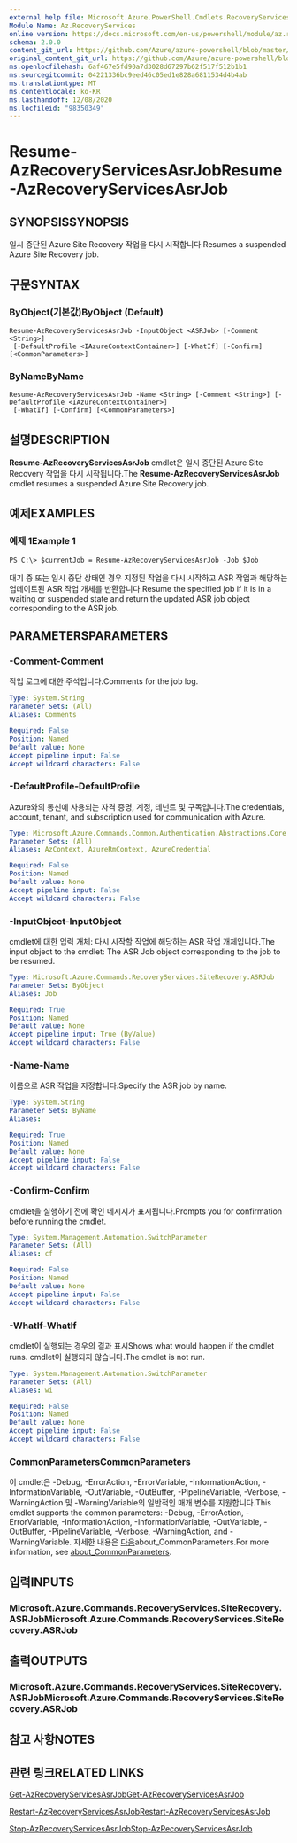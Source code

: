 ```yaml
---
external help file: Microsoft.Azure.PowerShell.Cmdlets.RecoveryServices.SiteRecovery.dll-Help.xml
Module Name: Az.RecoveryServices
online version: https://docs.microsoft.com/en-us/powershell/module/az.recoveryservices/resume-azrecoveryservicesasrjob
schema: 2.0.0
content_git_url: https://github.com/Azure/azure-powershell/blob/master/src/RecoveryServices/RecoveryServices/help/Resume-AzRecoveryServicesAsrJob.md
original_content_git_url: https://github.com/Azure/azure-powershell/blob/master/src/RecoveryServices/RecoveryServices/help/Resume-AzRecoveryServicesAsrJob.md
ms.openlocfilehash: 6af467e5fd90a7d3028d67297b62f517f512b1b1
ms.sourcegitcommit: 04221336bc9eed46c05ed1e828a6811534d4b4ab
ms.translationtype: MT
ms.contentlocale: ko-KR
ms.lasthandoff: 12/08/2020
ms.locfileid: "98350349"
---
```

# <span data-ttu-id="43517-101">Resume-AzRecoveryServicesAsrJob</span><span class="sxs-lookup"><span data-stu-id="43517-101">Resume-AzRecoveryServicesAsrJob</span></span>

## <span data-ttu-id="43517-102">SYNOPSIS</span><span class="sxs-lookup"><span data-stu-id="43517-102">SYNOPSIS</span></span>
<span data-ttu-id="43517-103">일시 중단된 Azure Site Recovery 작업을 다시 시작합니다.</span><span class="sxs-lookup"><span data-stu-id="43517-103">Resumes a suspended Azure Site Recovery job.</span></span>

## <span data-ttu-id="43517-104">구문</span><span class="sxs-lookup"><span data-stu-id="43517-104">SYNTAX</span></span>

### <span data-ttu-id="43517-105">ByObject(기본값)</span><span class="sxs-lookup"><span data-stu-id="43517-105">ByObject (Default)</span></span>
```
Resume-AzRecoveryServicesAsrJob -InputObject <ASRJob> [-Comment <String>]
 [-DefaultProfile <IAzureContextContainer>] [-WhatIf] [-Confirm] [<CommonParameters>]
```

### <span data-ttu-id="43517-106">ByName</span><span class="sxs-lookup"><span data-stu-id="43517-106">ByName</span></span>
```
Resume-AzRecoveryServicesAsrJob -Name <String> [-Comment <String>] [-DefaultProfile <IAzureContextContainer>]
 [-WhatIf] [-Confirm] [<CommonParameters>]
```

## <span data-ttu-id="43517-107">설명</span><span class="sxs-lookup"><span data-stu-id="43517-107">DESCRIPTION</span></span>
<span data-ttu-id="43517-108">**Resume-AzRecoveryServicesAsrJob** cmdlet은 일시 중단된 Azure Site Recovery 작업을 다시 시작됩니다.</span><span class="sxs-lookup"><span data-stu-id="43517-108">The **Resume-AzRecoveryServicesAsrJob** cmdlet resumes a suspended Azure Site Recovery job.</span></span>

## <span data-ttu-id="43517-109">예제</span><span class="sxs-lookup"><span data-stu-id="43517-109">EXAMPLES</span></span>

### <span data-ttu-id="43517-110">예제 1</span><span class="sxs-lookup"><span data-stu-id="43517-110">Example 1</span></span>
```
PS C:\> $currentJob = Resume-AzRecoveryServicesAsrJob -Job $Job
```

<span data-ttu-id="43517-111">대기 중 또는 일시 중단 상태인 경우 지정된 작업을 다시 시작하고 ASR 작업과 해당하는 업데이트된 ASR 작업 개체를 반환합니다.</span><span class="sxs-lookup"><span data-stu-id="43517-111">Resume the specified job if it is in a waiting or suspended state and return the updated ASR job object corresponding to the ASR job.</span></span>

## <span data-ttu-id="43517-112">PARAMETERS</span><span class="sxs-lookup"><span data-stu-id="43517-112">PARAMETERS</span></span>

### <span data-ttu-id="43517-113">-Comment</span><span class="sxs-lookup"><span data-stu-id="43517-113">-Comment</span></span>
<span data-ttu-id="43517-114">작업 로그에 대한 주석입니다.</span><span class="sxs-lookup"><span data-stu-id="43517-114">Comments for the job log.</span></span>

```yaml
Type: System.String
Parameter Sets: (All)
Aliases: Comments

Required: False
Position: Named
Default value: None
Accept pipeline input: False
Accept wildcard characters: False
```

### <span data-ttu-id="43517-115">-DefaultProfile</span><span class="sxs-lookup"><span data-stu-id="43517-115">-DefaultProfile</span></span>
<span data-ttu-id="43517-116">Azure와의 통신에 사용되는 자격 증명, 계정, 테넌트 및 구독입니다.</span><span class="sxs-lookup"><span data-stu-id="43517-116">The credentials, account, tenant, and subscription used for communication with Azure.</span></span>


```yaml
Type: Microsoft.Azure.Commands.Common.Authentication.Abstractions.Core.IAzureContextContainer
Parameter Sets: (All)
Aliases: AzContext, AzureRmContext, AzureCredential

Required: False
Position: Named
Default value: None
Accept pipeline input: False
Accept wildcard characters: False
```

### <span data-ttu-id="43517-117">-InputObject</span><span class="sxs-lookup"><span data-stu-id="43517-117">-InputObject</span></span>
<span data-ttu-id="43517-118">cmdlet에 대한 입력 개체: 다시 시작할 작업에 해당하는 ASR 작업 개체입니다.</span><span class="sxs-lookup"><span data-stu-id="43517-118">The input object to the cmdlet: The ASR Job object corresponding to the job to be resumed.</span></span>

```yaml
Type: Microsoft.Azure.Commands.RecoveryServices.SiteRecovery.ASRJob
Parameter Sets: ByObject
Aliases: Job

Required: True
Position: Named
Default value: None
Accept pipeline input: True (ByValue)
Accept wildcard characters: False
```

### <span data-ttu-id="43517-119">-Name</span><span class="sxs-lookup"><span data-stu-id="43517-119">-Name</span></span>
<span data-ttu-id="43517-120">이름으로 ASR 작업을 지정합니다.</span><span class="sxs-lookup"><span data-stu-id="43517-120">Specify the ASR job by name.</span></span>

```yaml
Type: System.String
Parameter Sets: ByName
Aliases:

Required: True
Position: Named
Default value: None
Accept pipeline input: False
Accept wildcard characters: False
```

### <span data-ttu-id="43517-121">-Confirm</span><span class="sxs-lookup"><span data-stu-id="43517-121">-Confirm</span></span>
<span data-ttu-id="43517-122">cmdlet을 실행하기 전에 확인 메시지가 표시됩니다.</span><span class="sxs-lookup"><span data-stu-id="43517-122">Prompts you for confirmation before running the cmdlet.</span></span>

```yaml
Type: System.Management.Automation.SwitchParameter
Parameter Sets: (All)
Aliases: cf

Required: False
Position: Named
Default value: None
Accept pipeline input: False
Accept wildcard characters: False
```

### <span data-ttu-id="43517-123">-WhatIf</span><span class="sxs-lookup"><span data-stu-id="43517-123">-WhatIf</span></span>
<span data-ttu-id="43517-124">cmdlet이 실행되는 경우의 결과 표시</span><span class="sxs-lookup"><span data-stu-id="43517-124">Shows what would happen if the cmdlet runs.</span></span> <span data-ttu-id="43517-125">cmdlet이 실행되지 않습니다.</span><span class="sxs-lookup"><span data-stu-id="43517-125">The cmdlet is not run.</span></span>

```yaml
Type: System.Management.Automation.SwitchParameter
Parameter Sets: (All)
Aliases: wi

Required: False
Position: Named
Default value: None
Accept pipeline input: False
Accept wildcard characters: False
```

### <span data-ttu-id="43517-126">CommonParameters</span><span class="sxs-lookup"><span data-stu-id="43517-126">CommonParameters</span></span>
<span data-ttu-id="43517-127">이 cmdlet은 -Debug, -ErrorAction, -ErrorVariable, -InformationAction, -InformationVariable, -OutVariable, -OutBuffer, -PipelineVariable, -Verbose, -WarningAction 및 -WarningVariable의 일반적인 매개 변수를 지원합니다.</span><span class="sxs-lookup"><span data-stu-id="43517-127">This cmdlet supports the common parameters: -Debug, -ErrorAction, -ErrorVariable, -InformationAction, -InformationVariable, -OutVariable, -OutBuffer, -PipelineVariable, -Verbose, -WarningAction, and -WarningVariable.</span></span> <span data-ttu-id="43517-128">자세한 내용은 [다음](http://go.microsoft.com/fwlink/?LinkID=113216)about_CommonParameters.</span><span class="sxs-lookup"><span data-stu-id="43517-128">For more information, see [about_CommonParameters](http://go.microsoft.com/fwlink/?LinkID=113216).</span></span>

## <span data-ttu-id="43517-129">입력</span><span class="sxs-lookup"><span data-stu-id="43517-129">INPUTS</span></span>

### <span data-ttu-id="43517-130">Microsoft.Azure.Commands.RecoveryServices.SiteRecovery.ASRJob</span><span class="sxs-lookup"><span data-stu-id="43517-130">Microsoft.Azure.Commands.RecoveryServices.SiteRecovery.ASRJob</span></span>

## <span data-ttu-id="43517-131">출력</span><span class="sxs-lookup"><span data-stu-id="43517-131">OUTPUTS</span></span>

### <span data-ttu-id="43517-132">Microsoft.Azure.Commands.RecoveryServices.SiteRecovery.ASRJob</span><span class="sxs-lookup"><span data-stu-id="43517-132">Microsoft.Azure.Commands.RecoveryServices.SiteRecovery.ASRJob</span></span>

## <span data-ttu-id="43517-133">참고 사항</span><span class="sxs-lookup"><span data-stu-id="43517-133">NOTES</span></span>

## <span data-ttu-id="43517-134">관련 링크</span><span class="sxs-lookup"><span data-stu-id="43517-134">RELATED LINKS</span></span>

[<span data-ttu-id="43517-135">Get-AzRecoveryServicesAsrJob</span><span class="sxs-lookup"><span data-stu-id="43517-135">Get-AzRecoveryServicesAsrJob</span></span>](./Get-AzRecoveryServicesAsrJob.md)

[<span data-ttu-id="43517-136">Restart-AzRecoveryServicesAsrJob</span><span class="sxs-lookup"><span data-stu-id="43517-136">Restart-AzRecoveryServicesAsrJob</span></span>](./Restart-AzRecoveryServicesAsrJob.md)

[<span data-ttu-id="43517-137">Stop-AzRecoveryServicesAsrJob</span><span class="sxs-lookup"><span data-stu-id="43517-137">Stop-AzRecoveryServicesAsrJob</span></span>](./Stop-AzRecoveryServicesAsrJob.md)
